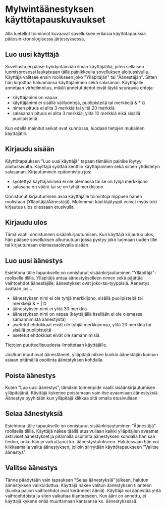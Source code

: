# Mylwintäänestyksen käyttötapauskuvaukset
Alla luetellut toiminnot kuvaavat sovelluksen erilaisia käyttötapauksia pääosin kronologisessa järjestyksessä.

## Luo uusi käyttäjä
Sovellusta ei pääse hyödyntämään ilman käyttäjätiliä, joten sellaisen luomisprosessi laukaistaan tällä painikkeella sovelluksen aloitussivulla. Käyttäjä valitsee ensin roolikseen joko "Ylläpitäjän" tai "Äänestäjän". Sitten hän kirjoittaa haluamansa käyttäjänimen sekä salasanan. Käyttäjälle annetaan virheilmoitus, mikäli annetut tiedot eivät täytä seuraavia ehtoja:

- käyttäjänimi on vapaa
- käyttäjänimi ei sisällä välilyöntejä, puolipisteitä tai merkkejä & * ¤
- nimen pituus ei alita 3 merkkiä tai ylitä 20 merkkiä
- salasanan pituus ei alita 3 merkkiä, ylitä 10 merkkiä eikä sisällä puolipisteitä.

Kun edellä mainitut seikat ovat kunnossa, luodaan tietojen mukainen käyttäjätili.

## Kirjaudu sisään
Käyttötapauksen "Luo uusi käyttäjä" tapaan tämäkin painike löytyy aloitussivulta. Käyttäjä syöttää kenttiin käyttäjänimen sekä siihen yhdistetyn salasanan. Kirjautuminen epäonnistuu jos:

- syötettyä käyttäjänimeä ei ole olemassa tai se on tyhjä merkkijono
- salasana on väärä tai se on tyhjä merkkijono.

Onnistunut kirjautuminen avaa käyttäjälle toimintoja riippuen hänen roolistaan (Ylläpitäjä/Äänestäjä). Molemmat käyttäjätyypit voivat myös toki kirjautua ulos ollessaan etusivulla.

## Kirjaudu ulos
Tämä vaatii onnistuneen sisäänkirjautumisen. Kun käyttäjä kirjautuu ulos, hän pääsee sovelluksen alkuruutuun jossa pystyy joko luomaan uuden tilin tai kirjautumaan olemassaolevalla sisään.

## Luo uusi äänestys
Esiehtona tälle tapaukselle on onnistunut sisäänkirjautuminen "Ylläpitäjä"-roolisella tilillä. Ylläpitäjä antaa äänestykselleen nimen sekä päättää vaihtoehdot äänestäjille; äänestykset ovat joko-tai-tyyppisiä. Äänestys avataan jos...

- äänestyksen nimi ei ole tyhjä merkkijono, sisällä puolipisteitä tai merkkejä & * | ¤
- äänestyksen nimi ei ylitä 30 merkkiä
- äänestyksen nimi on vapaa (käyttäjällä itsellään ei ole olemassa samannimistä äänestystä)
- asetetut ehdokkaat eivät ole tyhjiä merkkijonoja, ylitä 20 merkkiä tai sisällä puolipisteitä
- asetetut ehdokkaat eivät ole samannimisiä.

Tietojen puutteellisuudesta ilmoitetaan käyttäjälle.

Jos/kun muut ovat äänestäneet, ylläpitäjä näkee kunkin äänestäjän kannan asiaan pitämällä osoitinta äänestyksen kohdalla.

## Poista äänestys
Kuten "Luo uusi äänestys", tämäkin toimenpide vaatii sisäänkirjautumisen ylläpitäjänä. Käyttäjä kykenee poistamaan vain itse avaamiaan äänestyksiä. Äänestys pyyhitään kun ylläpitäjä klikkaa sitä omalla etusivullaan.

## Selaa äänestyksiä
Esiehtona tälle tapaukselle on onnistunut sisäänkirjautuminen "Äänestäjä"-roolisella tilillä. Käyttäjä näkee täällä etusivullaan kaikki ylläpitäjien avaamat aktiiviset äänestykset ja pitämällä osoitinta äänestyksen kohdalla hän saa tiedon, onko hän jo vaikuttanut ko. äänestystulokseen. Halutessaan hän voi klikkaamalla valita äänestyksen, jolloin siirrytään käyttötapaukseen "Valitse äänestys".

## Valitse äänestys
Tänne päädytään vain tapauksen "Selaa äänestyksiä" jälkeen, halutun äänestyksen valikoiduttua. Käyttäjä näkee valitun äänestyksen tilanteen (kuinka paljon vaihtoehdot ovat keränneet ääniä). Käyttäjä voi äänestää yhtä vaihtoehdoista ja siten vaikuttaa tilanteeseen. Kun ääni on annettu, ei käyttäjä kykene enää muuttamaan kantaansa ko. äänestyksessä.